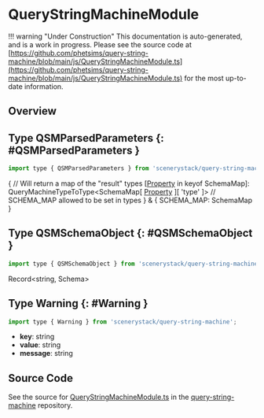 # QueryStringMachineModule

!!! warning "Under Construction"
    This documentation is auto-generated, and is a work in progress. Please see the source code at
    [https://github.com/phetsims/query-string-machine/blob/main/js/QueryStringMachineModule.ts](https://github.com/phetsims/query-string-machine/blob/main/js/QueryStringMachineModule.ts) for the most up-to-date information.

## Overview



## Type QSMParsedParameters {: #QSMParsedParameters }


```js
import type { QSMParsedParameters } from 'scenerystack/query-string-machine';
```


{
  // Will return a map of the "result" types
  [[Property](../axon/Property.md) in keyof SchemaMap]: QueryMachineTypeToType&lt;SchemaMap[ [Property](../axon/Property.md) ][ 'type' ]&gt;
  // SCHEMA_MAP allowed to be set in types
} &amp; { SCHEMA_MAP: SchemaMap }



## Type QSMSchemaObject {: #QSMSchemaObject }


```js
import type { QSMSchemaObject } from 'scenerystack/query-string-machine';
```


Record&lt;<span style="color: hsla(calc(var(--md-hue) + 180deg),80%,40%,1);">string</span>, Schema&gt;



## Type Warning {: #Warning }


```js
import type { Warning } from 'scenerystack/query-string-machine';
```


- **key**: <span style="color: hsla(calc(var(--md-hue) + 180deg),80%,40%,1);">string</span>
- **value**: <span style="color: hsla(calc(var(--md-hue) + 180deg),80%,40%,1);">string</span>
- **message**: <span style="color: hsla(calc(var(--md-hue) + 180deg),80%,40%,1);">string</span>




## Source Code

See the source for [QueryStringMachineModule.ts](https://github.com/phetsims/query-string-machine/blob/main/js/QueryStringMachineModule.ts) in the [query-string-machine](https://github.com/phetsims/query-string-machine) repository.
